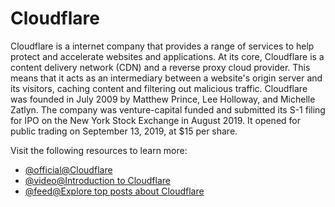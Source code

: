 # Cloudflare

Cloudflare is a internet company that provides a range of services to help protect and accelerate websites and applications. At its core, Cloudflare is a content delivery network (CDN) and a reverse proxy cloud provider. This means that it acts as an intermediary between a website's origin server and its visitors, caching content and filtering out malicious traffic. Cloudflare was founded in July 2009 by Matthew Prince, Lee Holloway, and Michelle Zatlyn. The company was venture-capital funded and submitted its S-1 filing for IPO on the New York Stock Exchange in August 2019. It opened for public trading on September 13, 2019, at $15 per share.

Visit the following resources to learn more:

- [@official@Cloudflare](https://cloudflare.com/)
- [@video@Introduction to Cloudflare](https://www.youtube.com/watch?v=24cml1rKGBs)
- [@feed@Explore top posts about Cloudflare](https://app.daily.dev/tags/cloudflare?ref=roadmapsh)
